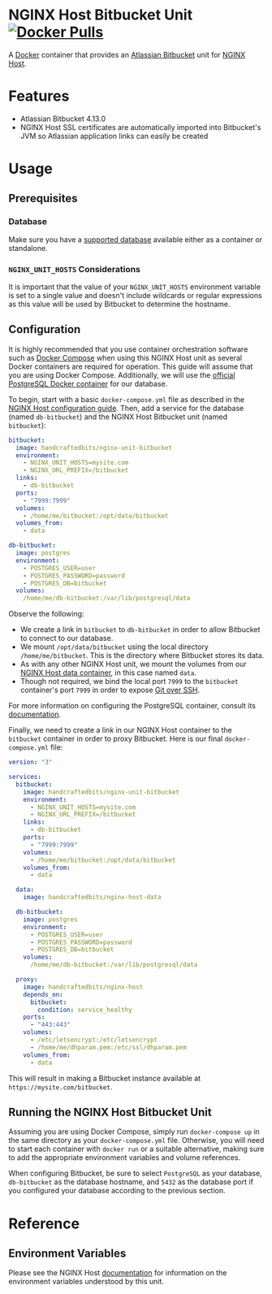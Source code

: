 # NGINX Host Bitbucket Unit [![Docker Pulls](https://img.shields.io/docker/pulls/handcraftedbits/nginx-unit-bitbucket.svg?maxAge=2592000)](https://hub.docker.com/r/handcraftedbits/nginx-unit-bitbucket)

A [Docker](https://www.docker.com) container that provides an
[Atlassian Bitbucket](https://www.atlassian.com/software/bitbucket) unit for
[NGINX Host](https://github.com/handcraftedbits/docker-nginx-host).

# Features

* Atlassian Bitbucket 4.13.0
* NGINX Host SSL certificates are automatically imported into Bitbucket's JVM so Atlassian application links can easily
  be created

# Usage

## Prerequisites

### Database

Make sure you have a
[supported database](https://confluence.atlassian.com/bitbucket/connecting-bitbucket-to-an-external-database-289276815.html)
available either as a container or standalone.

### `NGINX_UNIT_HOSTS` Considerations

It is important that the value of your `NGINX_UNIT_HOSTS` environment variable is set to a single value and doesn't
include wildcards or regular expressions as this value will be used by Bitbucket to determine the hostname.

## Configuration

It is highly recommended that you use container orchestration software such as
[Docker Compose](https://www.docker.com/products/docker-compose) when using this NGINX Host unit as several Docker
containers are required for operation.  This guide will assume that you are using Docker Compose.  Additionally, we
will use the [official PostgreSQL Docker container](https://hub.docker.com/_/postgres/) for our database.

To begin, start with a basic `docker-compose.yml` file as described in the
[NGINX Host configuration guide](https://github.com/handcraftedbits/docker-nginx-host#configuration).  Then, add a
service for the database (named `db-bitbucket`) and the NGINX Host Bitbucket unit (named `bitbucket`):

```yaml
bitbucket:
  image: handcraftedbits/nginx-unit-bitbucket
  environment:
    - NGINX_UNIT_HOSTS=mysite.com
    - NGINX_URL_PREFIX=/bitbucket
  links:
    - db-bitbucket
  ports:
    - "7999:7999"
  volumes:
    - /home/me/bitbucket:/opt/data/bitbucket
  volumes_from:
    - data

db-bitbucket:
  image: postgres
  environment:
    - POSTGRES_USER=user
    - POSTGRES_PASSWORD=password
    - POSTGRES_DB=bitbucket
  volumes:
    /home/me/db-bitbucket:/var/lib/postgresql/data
```

Observe the following:

* We create a link in `bitbucket` to `db-bitbucket` in order to allow Bitbucket to connect to our database.
* We mount `/opt/data/bitbucket` using the local directory `/home/me/bitbucket`.  This is the directory where Bitbucket
  stores its data.
* As with any other NGINX Host unit, we mount the volumes from our
  [NGINX Host data container](https://github.com/handcraftedbits/docker-nginx-host-data), in this case named `data`.
* Though not required, we bind the local port `7999` to the `bitbucket` container's port `7999` in order to expose
  [Git over SSH](https://confluence.atlassian.com/bitbucketserver/enabling-ssh-access-to-git-repositories-in-bitbucket-server-776640358.html).

For more information on configuring the PostgreSQL container, consult its
[documentation](https://hub.docker.com/_/postgres/).

Finally, we need to create a link in our NGINX Host container to the `bitbucket` container in order to proxy Bitbucket.
Here is our final `docker-compose.yml` file:

```yaml
version: "3"

services:
  bitbucket:
    image: handcraftedbits/nginx-unit-bitbucket
    environment:
      - NGINX_UNIT_HOSTS=mysite.com
      - NGINX_URL_PREFIX=/bitbucket
    links:
      - db-bitbucket
    ports:
      - "7999:7999"
    volumes:
      - /home/me/bitbucket:/opt/data/bitbucket
    volumes_from:
      - data

  data:
    image: handcraftedbits/nginx-host-data

  db-bitbucket:
    image: postgres
    environment:
      - POSTGRES_USER=user
      - POSTGRES_PASSWORD=password
      - POSTGRES_DB=bitbucket
    volumes:
      /home/me/db-bitbucket:/var/lib/postgresql/data

  proxy:
    image: handcraftedbits/nginx-host
    depends_on:
      bitbucket:
        condition: service_healthy
    ports:
      - "443:443"
    volumes:
      - /etc/letsencrypt:/etc/letsencrypt
      - /home/me/dhparam.pem:/etc/ssl/dhparam.pem
    volumes_from:
      - data
```

This will result in making a Bitbucket instance available at `https://mysite.com/bitbucket`.

## Running the NGINX Host Bitbucket Unit

Assuming you are using Docker Compose, simply run `docker-compose up` in the same directory as your
`docker-compose.yml` file.  Otherwise, you will need to start each container with `docker run` or a suitable
alternative, making sure to add the appropriate environment variables and volume references.

When configuring Bitbucket, be sure to select `PostgreSQL` as your database, `db-bitbucket` as the database hostname,
and `5432` as the database port if you configured your database according to the previous section.

# Reference

## Environment Variables

Please see the NGINX Host [documentation](https://github.com/handcraftedbits/docker-nginx-host#units) for information
on the environment variables understood by this unit.
